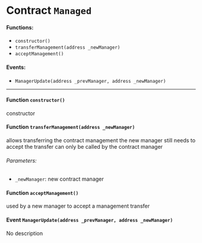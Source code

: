 # Contract `Managed`



#### Functions:
- `constructor()`
- `transferManagement(address _newManager)`
- `acceptManagement()`

#### Events:
- `ManagerUpdate(address _prevManager, address _newManager)`

---

#### Function `constructor()`
constructor
#### Function `transferManagement(address _newManager)`
allows transferring the contract management
the new manager still needs to accept the transfer
can only be called by the contract manager

###### Parameters:
- `_newManager`:    new contract manager
#### Function `acceptManagement()`
used by a new manager to accept a management transfer

#### Event `ManagerUpdate(address _prevManager, address _newManager)`
No description


